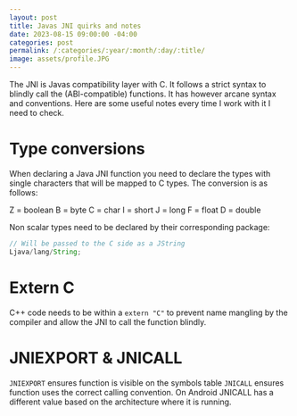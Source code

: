 ```yaml
---
layout: post
title: Javas JNI quirks and notes
date: 2023-08-15 09:00:00 -04:00
categories: post
permalink: /:categories/:year/:month/:day/:title/
image: assets/profile.JPG
---
```


The JNI is Javas compatibility layer with C. It follows a strict syntax to blindly call the (ABI-compatible) functions. It has however arcane syntax and conventions. Here are some useful notes every time I work with it I need to check.

# Type conversions

When declaring a Java JNI function you need to declare the types with single characters that will be mapped to C types. The conversion is as follows:

Z = boolean
B = byte
C = char
I = short
J = long
F = float
D = double

Non scalar types need to be declared by their corresponding package:

```java
// Will be passed to the C side as a JString
Ljava/lang/String;
```

# Extern C

C++ code needs to be within a `extern "C"` to prevent name mangling by the compiler and allow the JNI to call the function blindly.

# JNIEXPORT & JNICALL

`JNIEXPORT` ensures function is visible on the symbols table
`JNICALL` ensures function uses the correct calling convention. On Android JNICALL has a different value based on the architecture where it is running.